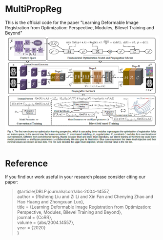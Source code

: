 # MultiPropReg

This is the official code for the paper "Learning Deformable Image Registration from Optimization: Perspective, Modules, Bilevel Training and Beyond"
![Alt text](pipeline.png)

# Reference
If you find our work useful in your research please consider citing our paper:

> @article{DBLP:journals/corr/abs-2004-14557, <br>
  author    = {Risheng Liu and Zi Li and Xin Fan and Chenying Zhao and Hao Huang and Zhongxuan Luo}, <br>
  title     = {Learning Deformable Image Registration from Optimization: Perspective, Modules, Bilevel Training and Beyond}, <br>
  journal   = {CoRR}, <br>
  volume    = {abs/2004.14557}, <br>
  year      = {2020} <br>
}
